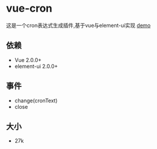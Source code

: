 # vue-cron
这是一个cron表达式生成插件,基于vue与element-ui实现
[demo](https://1615450788.github.io/vue-cron/docs/index)
## 依赖
- Vue 2.0.0+
- element-ui 2.0.0+

## 事件
- change(cronText)
- close

## 大小
- 27k